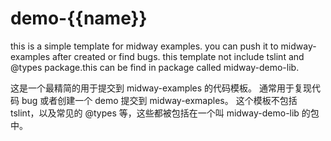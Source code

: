 # demo-{{name}}

this is a simple template for midway examples.
you can push it to midway-examples after created or find bugs.
this template not include tslint and @types package.this can be find in package called midway-demo-lib.

这是一个最精简的用于提交到 midway-examples 的代码模板。
通常用于复现代码 bug 或者创建一个 demo 提交到 midway-exmaples。
这个模板不包括 tslint，以及常见的 @types 等，这些都被包括在一个叫 midway-demo-lib 的包中。
